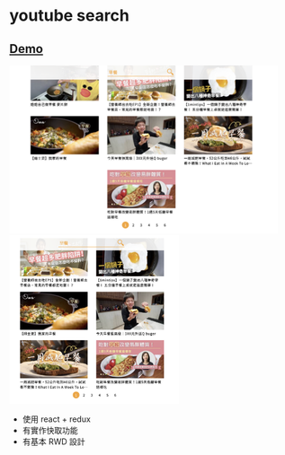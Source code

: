 # youtube search


## [Demo](http://13.231.173.176/youtubeSearch/)  
<img src="./imgs/01.png" height='300px'>
<img src="./imgs/02.png" height='300px'>

+ 使用 react + redux
+ 有實作快取功能
+ 有基本 RWD 設計 

